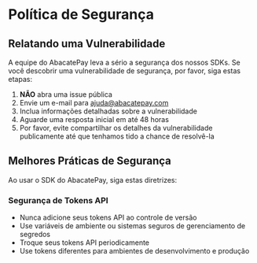 # Política de Segurança

## Relatando uma Vulnerabilidade

A equipe do AbacatePay leva a sério a segurança dos nossos SDKs. Se você descobrir uma vulnerabilidade de segurança, por favor, siga estas etapas:

1. **NÃO** abra uma issue pública
2. Envie um e-mail para [ajuda@abacatepay.com](mailto:bugreports@abacatepay.com)
3. Inclua informações detalhadas sobre a vulnerabilidade
4. Aguarde uma resposta inicial em até 48 horas
5. Por favor, evite compartilhar os detalhes da vulnerabilidade publicamente até que tenhamos tido a chance de resolvê-la

## Melhores Práticas de Segurança

Ao usar o SDK do AbacatePay, siga estas diretrizes:

### Segurança de Tokens API
- Nunca adicione seus tokens API ao controle de versão
- Use variáveis de ambiente ou sistemas seguros de gerenciamento de segredos
- Troque seus tokens API periodicamente
- Use tokens diferentes para ambientes de desenvolvimento e produção

